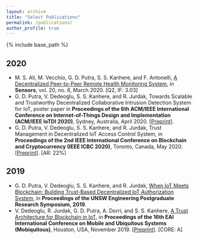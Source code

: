 ```yaml
---
layout: archive
title: "Select Publications"
permalink: /publications/
author_profile: true
---
```


{% include base_path %}

2020
----
- M. S. Ali, M. Vecchio, G. D. Putra, S. S. Kanhere, and F. Antonelli, [A Decentralized Peer-to-Peer Remote Health Monitoring System](https://doi.org/10.3390/s20061656), in **Sensors**, vol. 20, no. 6, March 2020. [Q2, IF: 3.03]
- G. D. Putra, V. Dedeoglu, S. S. Kanhere, and R. Jurdak, Towards Scalable and Trustworthy Decentralized Collaborative Intrusion Detection System for IoT, poster paper in **Proceedings of the 6th ACM/IEEE International Conference on Internet-of-Things Design and Implementation (ACM/IEEE IoTDI 2020)**, Sydney, Australia, April 2020. [[Preprint](https://arxiv.org/abs/2002.07512)].
- G. D. Putra, V. Dedeoglu, S. S. Kanhere, and R. Jurdak, Trust Management in Decentralized IoT Access Control System, in **Proceedings of the 2nd IEEE International Conference on Blockchain and Cryptocurrency (IEEE ICBC 2020)**, Toronto, Canada, May 2020. [[Preprint](https://arxiv.org/abs/1912.10247)]. [AR: 22%]

2019
----
- G. D. Putra, V. Dedeoglu, S. S. Kanhere, and R. Jurdak, [When IoT Meets Blockchain: Building Trust-Based Decentralized IoT Authorization System](https://www.engineering.unsw.edu.au/2019-postgraduate-research-symposium-abstracts#DFP02), in **Proceedings of the UNSW Engineering Postgraduate Research Symposium, 2019**.
- V. Dedeoglu, R. Jurdak, G. D. Putra, A. Dorri, and S. S. Kanhere, [A Trust Architecture for Blockchain in IoT](https://doi.org/10.1145/3360774.3360822), in **Proceedings of the 16th EAI International Conference on Mobile and Ubiquitous Systems (Mobiquitous)**, Houston, USA, November 2019. [[Preprint](https://arxiv.org/abs/1906.11461)]. [CORE: A]
